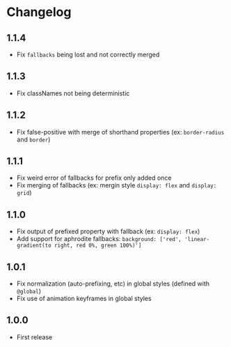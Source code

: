 # Changelog

## 1.1.4

- Fix `fallbacks` being lost and not correctly merged

## 1.1.3

- Fix classNames not being deterministic 

## 1.1.2

- Fix false-positive with merge of shorthand properties (ex: `border-radius` and `border`)

## 1.1.1

- Fix weird error of fallbacks for prefix only added once
- Fix merging of fallbacks (ex: mergin style `display: flex` and `display: grid`)

## 1.1.0

- Fix output of prefixed property with fallback (ex: `display: flex`)
- Add support for aphrodite fallbacks: `background: ['red', 'linear-gradient(to right, red 0%, green 100%)']`

## 1.0.1

- Fix normalization (auto-prefixing, etc) in global styles (defined with `@global`)
- Fix use of animation keyframes in global styles

## 1.0.0

- First release